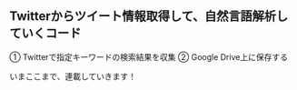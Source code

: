 ## Twitterからツイート情報取得して、自然言語解析していくコード

① Twitterで指定キーワードの検索結果を収集
  ② Google Drive上に保存する

いまここまで、連載していきます！
